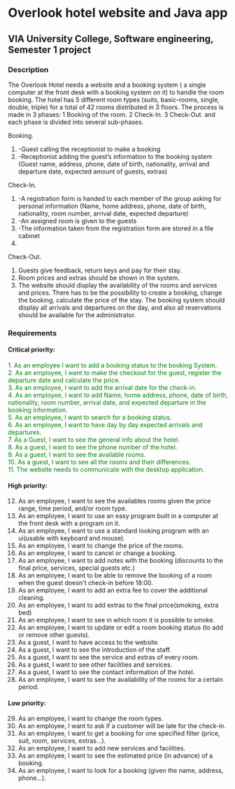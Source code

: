 # Overlook hotel website and Java app
## VIA University College, Software engineering, Semester 1 project
### Description
The Overlook Hotel needs a website and a booking system ( a single computer at the front
desk with a booking system on it) to handle the room booking.
The hotel has 5 different room types (suits, basic-rooms, single, double, triple) for a total
of 42 rooms distributed in 3 floors.
The process is made in 3 phases: 1 Booking of the room. 2 Check-In. 3 Check-Out.
and each phase is divided into several sub-phases.

Booking.
1. -Guest calling the receptionist to make a booking
2. -Receptionist adding the guest’s information to the booking system (Guest name,
address, phone, date of birth, nationality, arrival and departure date, expected
amount of guests, extras)

Check-In.
1. -A registration form is handed to each member of the group asking for personal
information (Name, home address, phone, date of birth, nationality, room number,
arrival date, expected departure)
2. -An assigned room is given to the guests
3. -The information taken from the registration form are stored in a file cabinet
4. 
Check-Out.
1. Guests give feedback, return keys and pay for their stay.
2. Room prices and extras should be shown in the system.
3. The website should display the availability of the rooms and services and prices.
There has to be the possibility to create a booking, change the booking, calculate the price
of the stay. The booking system should display all arrivals and departures on the day, and also all
reservations should be available for the administrator. 

### Requirements
#### Critical priority:
<div> 

  <p style="color: green">1. As an employee I want to add a booking status to the booking System.<br></a>
<a style="color: green">2. As an employee, I want to make the checkout for the guest, register the departure date and
calculate the price.<br></a>
<a style="color: green">3. As an employee, I want to add the arrival date for the check-in.<br></a>
<a style="color: green">4. As an employee, I want to add Name, home address, phone, date of birth, nationality, room
number, arrival date, and expected departure in the booking information.<br></a>
<a style="color: green">5. As an employee, I want to search for a booking status.<br></a>
<a style="color: green">6. As an employee, I want to have day by day expected arrivals and departures.<br></a>
<a style="color: green">7. As a Guest, I want to see the general info about the hotel.<br></a>
<a style="color: green">8. As a guest, I want to see the phone number of the hotel.<br></a>
<a style="color: green">9. As a guest, I want to see the available rooms.<br></a>
<a style="color: green">10. As a guest, I want to see all the rooms and their differences.<br></a>
<a style="color: green">11. The website needs to communicate with the desktop application.<br></a>
</div>

#### High priority:
12. As an employee, I want to see the availables rooms given the price range, time period,
and/or room type.
13. As an employee, I want to use an easy program built in a computer at the front desk with a
program on it.
14. As an employee, I want to use a standard looking program with an ui(usable with keyboard
and mouse).
15. As an employee, I want to change the price of the rooms.
16. As an employee, I want to cancel or change a booking.
17. As an employee, I want to add notes with the booking (discounts to the final price, services,
special guests etc.)
18. As an employee, I want to be able to remove the booking of a room when the guest doesn't
check-in before 18:00.
19. As an employee, I want to add an extra fee to cover the additional cleaning.
20. As an employee, I want to add extras to the final price(smoking, extra bed)
21. As an employee, I want to see in which room it is possible to smoke.
22. As an employee, I want to update or edit a room booking status (to add or remove other
guests).
23. As a guest, I want to have access to the website.
24. As a guest, I want to see the introduction of the staff.
25. As a guest, I want to see the service and extras of every room.
26. As a guest, I want to see other facilities and services.
27. As a guest, I want to see the contact information of the hotel.
28. As an employee, I want to see the availability of the rooms for a certain period.

#### Low priority:
29. As an employee, I want to change the room types.
30. As an employee, I want to ask if a customer will be late for the check-in.
31. As an employee, I want to get a booking for one specified filter (price, suit, room, services,
extras…).
32. As an employee, I want to add new services and facilities.
33. As an employee, I want to see the estimated price (in advance) of a booking.
34. As an employee, I want to look for a booking (given the name, address, phone…).
